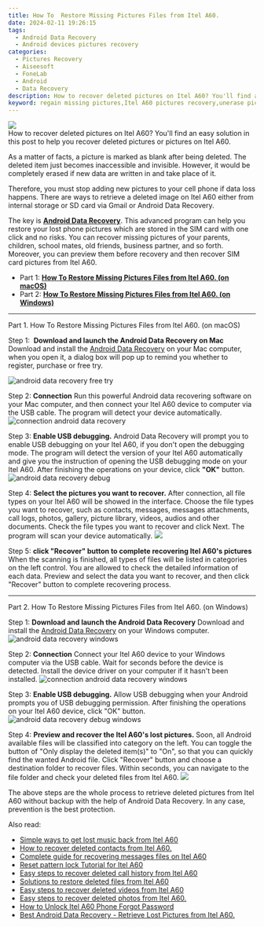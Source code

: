 ```yaml
---
title: How To  Restore Missing Pictures Files from Itel A60.
date: 2024-02-11 19:26:15
tags: 
  - Android Data Recovery
  - Android devices pictures recovery
categories: 
  - Pictures Recovery
  - Aiseesoft
  - FoneLab
  - Android
  - Data Recovery
description: How to recover deleted pictures on Itel A60? You'll find an easy solution in this post to help you recover deleted pictures or pictures on Itel A60.
keyword: regain missing pictures,Itel A60 pictures recovery,unerase pictures,undelete pictures from Itel A60,restore deleted pictures on Itel A60,android pictures retrieval,how to recover pictures Itel A60,how to get pictures back from Itel A60,how to recover pictures in Itel A60,recover pictures from Itel A60,how to get back deleted pictures Itel A60 phone,Itel A60 pictures disappear
---
```


<img src="https://img0mobiles.techidaily.com/images/best-assets/devices/itel/itel-a60/2.jpg" class="atpl-imgstyle"  />

<div class="atpl-content atpl-for-fonelab-android recover-pictures">

<div class="atpl-post-description-part-1">
How to recover deleted pictures on Itel A60? You'll find an easy solution in this post to help you recover deleted pictures or pictures on Itel A60.
</div>

<div class="atpl-post-description-part-2">
<div class="tpl-content-sub-paragraph-normal">
  <p>
    As a matter of facts, a picture is marked as blank after being deleted. The deleted item just becomes inaccessible and invisible. However, it would be completely erased if new data are written in and take place of it.
  </p>
</div>
<div class="tpl-content-sub-paragraph-normal">
  <p>
    Therefore, you must stop adding new pictures to your cell phone if data loss happens. There are ways to retrieve a deleted image on Itel A60 either from internal storage or SD card via Gmail or Android Data Recovery.
  </p>
</div>
</div>

<div class="atpl-post-description-part-3">
<div class="tpl-content-sub-paragraph-normal">
    <p>
        The key is <a href="https://tools.techidaily.com/aiseesoft-android-data-recovery/" target="_blank" rel="noopener"><strong>Android Data Recovery</strong></a>. This advanced program can help you restore your lost phone pictures which are stored in the SIM card with one click and no risks. You can recover missing pictures of your parents, children, school mates, old friends, business partner, and so forth. Moreover, you can preview them before recovery and then recover SIM card pictures from Itel A60.
    </p>
</div>
</div>

<ul>
  <li>Part 1: <strong><a href="#p1"> How To  Restore Missing Pictures Files from Itel A60.  (on macOS)</a></strong></li>
  <li>Part 2: <strong><a href="#p2"> How To  Restore Missing Pictures Files from Itel A60.  (on Windows)</a></strong></li>
</ul>



<!-- Part 1 -->
<a id="p1" name="p1" ></a><hr>

<div>
  <span class="atpl-step-part-style">Part 1. How To  Restore Missing Pictures Files from Itel A60. (on macOS)</span>
</div>  

<span class="atpl-stepstyle-a"><span>Step 1: </span></span> <strong>Download and launch the Android Data Recovery on Mac</strong>
Download and install the <a href="https://tools.techidaily.com/aiseesoft-android-data-recovery/" target="_blank" rel="noopener">Android Data Recovery</a> on your Mac computer, when you open it, a dialog box will pop up to remind you whether to register, purchase or free try.

<img src="https://tools.techidaily.com/images/apps/aiseesoft/android-data-recovery/mac-free-try.png" class="atpl-imgstyle" alt="android data recovery free try" />

<span class="atpl-stepstyle-a"><span>Step 2: </span></span> <strong>Connection</strong>
Run this powerful Android data recovering software on your Mac computer, and then connect your Itel A60 device to computer via the USB cable. The program will detect your device automatically.
<img src="https://tools.techidaily.com/images/apps/aiseesoft/android-data-recovery/mac-connection-interface.jpg" class="atpl-imgstyle" alt="connection android data recovery" />

<span class="atpl-stepstyle-a"><span>Step 3: </span></span> <strong>Enable USB debugging.</strong>
Android Data Recovery will prompt you to enable USB debugging on your Itel A60, if you don't open the debugging mode. The program will detect the version of your Itel A60 automatically and give you the instruction of opening the USB debugging mode on your Itel A60. After finishing the operations on your device, click <strong>"OK"</strong> button.
<img src="https://tools.techidaily.com/images/apps/aiseesoft/android-data-recovery/mac-android-usb-debug.jpg"  class="atpl-imgstyle" alt="android data recovery debug" />

<span class="atpl-stepstyle-a"><span>Step 4: </span></span> <strong>Select the pictures you want to recover.</strong>
After connection, all file types on your Itel A60 will be showed in the interface. Choose the file types you want to recover, such as contacts, messages, messages attachments, call logs, photos, gallery, picture library, videos, audios and other documents. Check the file types you want to recover and click Next. The program will scan your device automatically.
<img src="https://tools.techidaily.com/images/apps/aiseesoft/android-data-recovery/mac-choose-type-photos.jpg" class="atpl-imgstyle"  />

<span class="atpl-stepstyle-a"><span>Step 5: </span></span> <strong>click "Recover" button to  complete recovering Itel A60's pictures</strong>
When the scanning is finished, all types of files will be listed in categories on the left control. You are allowed to check the detailed information of each data. Preview and select the data you want to recover, and then click "Recover" button to complete recovering process.


<a id="p2" name="p2"></a><hr>

<!-- Part 2 -->
<div>
  <span class="atpl-step-part-style">Part 2. How To  Restore Missing Pictures Files from Itel A60. (on Windows)</span>
</div>

<span class="atpl-stepstyle-a"><span>Step 1: </span></span> <strong>Download and launch the Android Data Recovery</strong>
Download and install the <a href="https://tools.techidaily.com/aiseesoft-android-data-recovery/" target="_blank" rel="noopener">Android Data Recovery</a> on your Windows computer.
<img src="https://tools.techidaily.com/images/apps/aiseesoft/android-data-recovery/win-start-interface.png"  class="atpl-imgstyle" alt="android data recovery windows" />

<span class="atpl-stepstyle-a"><span>Step 2: </span></span> <strong>Connection</strong>
Connect your Itel A60 device to your Windows computer via the USB cable. Wait for seconds before the device is detected. Install the device driver on your computer if it hasn't been installed.
<img src="https://tools.techidaily.com/images/apps/aiseesoft/android-data-recovery/win-connection-interface.png" class="atpl-imgstyle" alt="connection android data recovery windows" />

<span class="atpl-stepstyle-a"><span>Step 3: </span></span> <strong>Enable USB debugging.</strong>
Allow USB debugging when your Android prompts you of USB debugging permission. After finishing the operations on your Itel A60 device, click "OK" button.
<img src="https://tools.techidaily.com/images/apps/aiseesoft/android-data-recovery/win-android-usb-debug.png" class="atpl-imgstyle" alt="android data recovery debug windows" />

<span class="atpl-stepstyle-a"><span>Step 4: </span></span> <strong>Preview and recover the Itel A60's lost pictures.</strong>
Soon, all Android available files will be classified into category on the left. You can toggle the button of "Only display the deleted item(s)" to "On", so that you can quickly find the wanted Android file. Click "Recover" button and choose a destination folder to recover files. Within seconds, you can navigate to the file folder and check your deleted files from Itel A60.
<img src="https://tools.techidaily.com/images/apps/aiseesoft/android-data-recovery/win-recover-photos.png" class="atpl-imgstyle"  />

<div class="atpl-post-description-part-4">
<div class="tpl-content-sub-paragraph-normal">
    <p>
        The above steps are the whole process to retrieve deleted pictures from Itel A60 without backup with the help of Android Data Recovery. In any case, prevention is the best protection.
    </p>
</div>
</div>

<ins class="adsbygoogle"
     style="display:block"
     data-ad-client="ca-pub-7571918770474297"
     data-ad-slot="8358498916"
     data-ad-format="auto"
     data-full-width-responsive="true"></ins>

<span class="atpl-alsoreadstyle">Also read:</span>
<div><ul>
<li><a href="/simple-ways-to-get-lost-music-back-from-itel-a60-by-fonelab-android-recover-music/" target="_blank" rel="noopener"><u>Simple ways to get lost music back from Itel A60</u></a></li>
<li><a href="/how-to-recover-deleted-contacts-from-itel-a60-by-fonelab-android-recover-contacts/" target="_blank" rel="noopener"><u>How to recover deleted contacts from Itel A60.</u></a></li>
<li><a href="/complete-guide-for-recovering-messages-files-on-itel-a60-by-fonelab-android-recover-messages/" target="_blank" rel="noopener"><u>Complete guide for recovering messages files on Itel A60</u></a></li>
<li><a href="/reset-pattern-lock-tutorial-for-itel-a60-by-drfone-android-unlock-android-unlock/" target="_blank" rel="noopener"><u>Reset pattern lock Tutorial for Itel A60</u></a></li>
<li><a href="/easy-steps-to-recover-deleted-call-history-from-itel-a60-by-fonelab-android-recover-call-logs/" target="_blank" rel="noopener"><u>Easy steps to recover deleted call history from Itel A60</u></a></li>
<li><a href="/solutions-to-restore-deleted-files-from-itel-a60-by-fonelab-android-recover-data/" target="_blank" rel="noopener"><u>Solutions to restore deleted files from Itel A60</u></a></li>
<li><a href="/easy-steps-to-recover-deleted-videos-from-itel-a60-by-fonelab-android-recover-video/" target="_blank" rel="noopener"><u>Easy steps to recover deleted videos from Itel A60</u></a></li>
<li><a href="/easy-steps-to-recover-deleted-photos-from-itel-a60-by-fonelab-android-recover-photos/" target="_blank" rel="noopener"><u>Easy steps to recover deleted photos from Itel A60.</u></a></li>
<li><a href="/how-to-unlock-itel-a60-phone-forgot-password-by-drfone-android-unlock-android-unlock/" target="_blank" rel="noopener"><u>How to Unlock Itel A60 Phone Forgot Password</u></a></li>
<li><a href="/best-android-data-recovery-retrieve-lost-pictures-from-itel-a60-by-fonelab-android-recover-pictures/" target="_blank" rel="noopener"><u>Best Android Data Recovery - Retrieve Lost Pictures from Itel A60.</u></a></li>
</ul></div>

</div>
